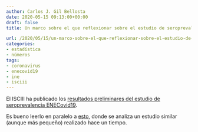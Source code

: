 ```yaml
---
author: Carlos J. Gil Bellosta
date: 2020-05-15 09:13:00+00:00
draft: false
title: Un marco sobre el que reflexionar sobre el estudio de seroprevalencia ENECovid19

url: /2020/05/15/un-marco-sobre-el-que-reflexionar-sobre-el-estudio-de-seroprevalencia-enecovid19/
categories:
- estadística
- números
tags:
- coronavirus
- enecovid19
- ine
- isciii
---
```


El ISCIII ha publicado los [resultados preliminares del estudio de seroprevalencia ENECovid19](https://www.mscbs.gob.es/gabinetePrensa/notaPrensa/pdf/13.05130520204528614.pdf).

Es bueno leerlo en paralelo a [esto](https://statmodeling.stat.columbia.edu/2020/04/19/fatal-flaws-in-stanford-study-of-coronavirus-prevalence/), donde se analiza un estudio similar (aunque más pequeño) realizado hace un tiempo.